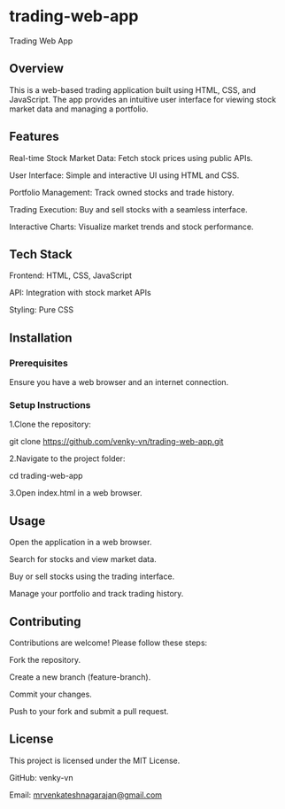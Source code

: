 # trading-web-app
Trading Web App

## Overview

This is a web-based trading application built using HTML, CSS, and JavaScript. The app provides an intuitive user interface for viewing stock market data and managing a portfolio.

## Features

Real-time Stock Market Data: Fetch stock prices using public APIs.

User Interface: Simple and interactive UI using HTML and CSS.

Portfolio Management: Track owned stocks and trade history.

Trading Execution: Buy and sell stocks with a seamless interface.

Interactive Charts: Visualize market trends and stock performance.

## Tech Stack

Frontend: HTML, CSS, JavaScript

API: Integration with stock market APIs 

Styling: Pure CSS

## Installation

### Prerequisites

Ensure you have a web browser and an internet connection.

### Setup Instructions

1.Clone the repository:

git clone https://github.com/venky-vn/trading-web-app.git

2.Navigate to the project folder:

cd trading-web-app

3.Open index.html in a web browser.

## Usage

Open the application in a web browser.

Search for stocks and view market data.

Buy or sell stocks using the trading interface.

Manage your portfolio and track trading history.

## Contributing

Contributions are welcome! Please follow these steps:

Fork the repository.

Create a new branch (feature-branch).

Commit your changes.

Push to your fork and submit a pull request.

## License

This project is licensed under the MIT License.


GitHub: venky-vn

Email: mrvenkateshnagarajan@gmail.com
